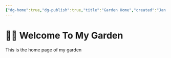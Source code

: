 ```yaml
---
{"dg-home":true,"dg-publish":true,"title":"Garden Home","created":"Jan 16, 2024 03:14 PM","updated":"Jan 29, 2024 02:26 PM","permalink":"/Garden Home/","tags":["gardenEntry"],"dgPassFrontmatter":true,"noteIcon":""}
---
```



# 👏🏻 Welcome To My Garden

This is the home page of my garden